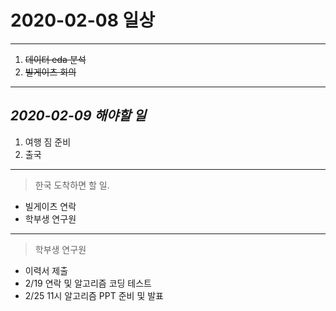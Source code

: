# 2020-02-08 일상
-------------------------------
1. ~~데이터 eda 분석~~
2. ~~빌게이츠 회의~~

-----------------------------------

## *2020-02-09 해야할 일*
1. 여행 짐 준비
2. 출국

----------
> 한국 도착하면 할 일.
 - 빌게이츠 연락
 - 학부생 연구원

------------
> 학부생 연구원
- 이력서 제출
- 2/19 연락 및 알고리즘 코딩 테스트
- 2/25 11시 알고리즘 PPT 준비 및 발표
